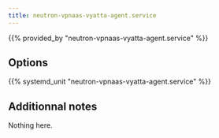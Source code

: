 ```yaml
---
title: neutron-vpnaas-vyatta-agent.service
---
```


{{% provided_by "neutron-vpnaas-vyatta-agent.service" %}}

## Options

{{% systemd_unit "neutron-vpnaas-vyatta-agent.service" %}}

## Additionnal notes

Nothing here.